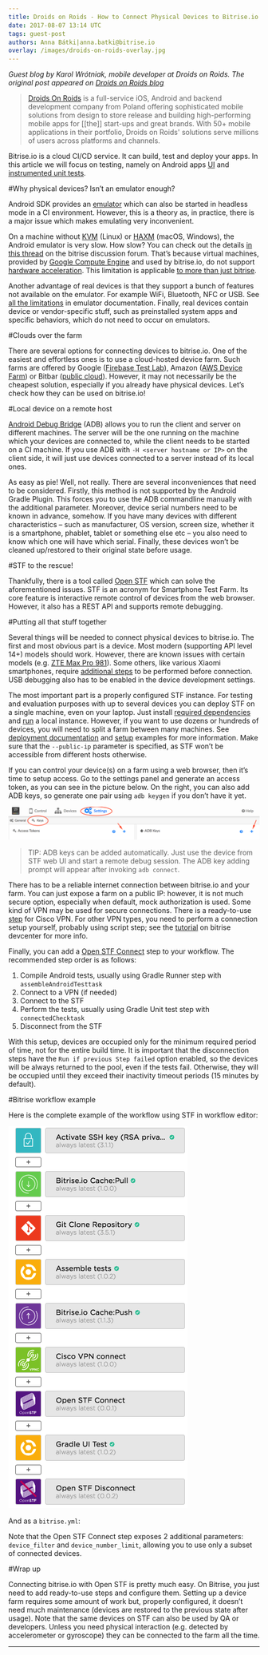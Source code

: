 ```yaml
---
title: Droids on Roids - How to Connect Physical Devices to Bitrise.io
date: 2017-08-07 13:14 UTC
tags: guest-post
authors: Anna Bátki|anna.batki@bitrise.io
overlay: /images/droids-on-roids-overlay.jpg
---
```


_Guest blog by Karol Wrótniak, mobile developer at Droids on Roids. The original post appeared on [Droids on Roids blog](https://www.thedroidsonroids.com/blog/how-to-connect-physical-devices-to-bitrise-io)_

>[Droids On Roids](https://www.thedroidsonroids.com/) is a full-service iOS, Android and backend development company from Poland offering sophisticated mobile solutions from design to store release and building high-performing mobile apps for [[the]] start-ups and great brands. With 50+ mobile applications in their portfolio, Droids on Roids' solutions serve millions of users across platforms and channels.

Bitrise.io is a cloud CI/CD service. It can build, test and deploy your apps. In this article we will focus on testing, namely on Android apps [UI](https://developer.android.com/training/testing/ui-testing/index.html) and [instrumented unit tests](https://developer.android.com/training/testing/unit-testing/instrumented-unit-tests.html).

#Why physical devices? Isn’t an emulator enough?

Android SDK provides an [emulator](https://developer.android.com/studio/run/emulator.html) which can also be started in headless mode in a CI environment. However, this is a theory as, in practice, there is a major issue which makes emulating very inconvenient.

On a machine without [KVM](https://www.linux-kvm.org/page/Main_Page) (Linux) or [HAXM](https://software.intel.com/en-us/android/articles/intel-hardware-accelerated-execution-manager) (macOS, Windows), the Android emulator is very slow. How slow? You can check out the details [in this thread](https://discuss.bitrise.io/t/actual-android-emulator-issues/2106) on the bitrise discussion forum. That’s because virtual machines, provided by [Google Compute Engine](https://cloud.google.com/compute/) and used by bitrise.io, do not support [hardware acceleration](https://developer.android.com/studio/run/emulator-acceleration.html). This limitation is applicable [to more than just bitrise](http://devcenter.bitrise.io/faq/android-x86-emulator/).

Another advantage of real devices is that they support a bunch of features not available on the emulator. For example WiFi, Bluetooth, NFC or USB. See [all the limitations](https://developer.android.com/studio/run/emulator.html#limitations) in emulator documentation. Finally, real devices contain device or vendor-specific stuff, such as preinstalled system apps and specific behaviors, which do not need to occur on emulators.

#Clouds over the farm

There are several options for connecting devices to bitrise.io. One of the easiest and effortless ones is to use a cloud-hosted device farm. Such farms are offered by Google ([Firebase Test Lab](https://firebase.google.com/pricing/)), Amazon ([AWS Device Farm](https://aws.amazon.com/device-farm/pricing/)) or Bitbar ([public cloud](https://bitbar.com/testing/pricing/public-cloud/)). However, it may not necessarily be the cheapest solution, especially if you already have physical devices. Let’s check how they can be used on bitrise.io!

#Local device on a remote host

[Android Debug Bridge](https://developer.android.com/studio/command-line/adb.html) (ADB) allows you to run the client and server on different machines. The server will be the one running on the machine which your devices are connected to, while the client needs to be started on a CI machine. If you use ADB with `-H <server hostname or IP>` on the client side, it will just use devices connected to a server instead of its local ones.

As easy as pie! Well, not really. There are several inconveniences that need to be considered. Firstly, this method is not supported by the Android Gradle Plugin. This forces you to use the ADB commandline manually with the additional parameter. Moreover, device serial numbers need to be known in advance, somehow. If you have many devices with different characteristics – such as manufacturer, OS version, screen size, whether it is a smartphone, phablet, tablet or something else etc – you also need to know which one will have which serial. Finally, these devices won’t be cleaned up/restored to their original state before usage.

#STF to the rescue!

Thankfully, there is a tool called [Open STF](https://openstf.io/) which can solve the aforementioned issues. STF is an acronym for Smartphone Test Farm. Its core feature is interactive remote control of devices from the web browser. However, it also has a REST API and supports remote debugging.

#Putting all that stuff together

Several things will be needed to connect physical devices to bitrise.io. The first and most obvious part is a device. Most modern (supporting API level 14+) models should work. However, there are known issues with certain models (e.g. [ZTE Max Pro 981](https://github.com/openstf/stf/issues/614)). Some others, like various Xiaomi smartphones, require [additional steps](https://github.com/openstf/stf/issues/603) to be performed before connection. USB debugging also has to be enabled in the device development settings.

The most important part is a properly configured STF instance. For testing and evaluation purposes with up to several devices you can deploy STF on a single machine, even on your laptop. Just install [required dependencies](https://github.com/openstf/stf#requirements) and [run](https://github.com/openstf/stf#running) a local instance. However, if you want to use dozens or hundreds of devices, you will need to split a farm between many machines. See [deployment documentation](https://github.com/openstf/stf/blob/master/doc/DEPLOYMENT.md) and [setup](https://github.com/openstf/setup-examples) examples for more information. Make sure that the `--public-ip` parameter is specified, as STF won’t be accessible from different hosts otherwise.

If you can control your device(s) on a farm using a web browser, then it’s time to setup access. Go to the settings panel and generate an access token, as you can see in the picture below. On the right, you can also add ADB keys, so generate one pair using `adb keygen` if you don’t have it yet.

![Settings / Keys](images/droids1.png)

>TIP: ADB keys can be added automatically. Just use the device from STF web UI and start a remote debug session. The ADB key adding prompt will appear after invoking `adb connect`.

There has to be a reliable internet connection between bitrise.io and your farm. You can just expose a farm on a public IP: however, it is not much secure option, especially when default, mock authorization is used. Some kind of VPN may be used for secure connections. There is a ready-to-use [step](https://github.com/DroidsOnRoids/bitrise-step-vpnc-connect) for Cisco VPN. For other VPN types, you need to perform a connection setup yourself, probably using script step; see the [tutorial](http://devcenter.bitrise.io/tutorials/vpn-configuration/) on bitrise devcenter for more info.

Finally, you can add a [Open STF Connect](https://github.com/DroidsOnRoids/bitrise-step-openstf-connect) step to your workflow. The recommended step order is as follows:

1. Compile Android tests, usually using Gradle Runner step with `assembleAndroidTesttask`
2. Connect to a VPN (if needed)
3. Connect to the STF
4. Perform the tests, usually using Gradle Unit test step with `connectedChecktask`
5. Disconnect from the STF

With this setup, devices are occupied only for the minimum required period of time, not for the entire build time. It is important that the disconnection steps have the `Run if previous Step failed` option enabled, so the devices will be always returned to the pool, even if the tests fail. Otherwise, they will be occupied until they exceed their inactivity timeout periods (15 minutes by default).

#Bitrise workflow example

Here is the complete example of the workflow using STF in workflow editor:

![The workflow using STF](images/droids2.png)

And as a `bitrise.yml`:

<script src="https://gist.github.com/koral--/440f9cd04fb759d92b661add47cc57c4.js"></script>

Note that the Open STF Connect step exposes 2 additional parameters: `device_filter` and `device_number_limit`, allowing you to use only a subset of connected devices.

#Wrap up

Connecting bitrise.io with Open STF is pretty much easy. On Bitrise, you just need to add ready-to-use steps and configure them. Setting up a device farm requires some amount of work but, properly configured, it doesn’t need much maintenance (devices are restored to the previous state after usage). Note that the same devices on STF can also be used by QA or developers. Unless you need physical interaction (e.g. detected by accelerometer or gyroscope) they can be connected to the farm all the time.

---
